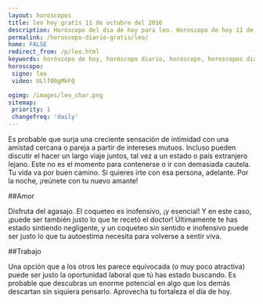 ```yaml
---
layout: horoscopos
title: leo hoy gratis 11 de octubre del 2016 
description: Horóscopo del dia de hoy para leo. Horoscopo de hoy 11 de octubre del 2016. Las predicciones de amor, trabajo, vida personal gratis.
permalink: /horoscopo-diario-gratis/leo/
home: FALSE
redirect_from: /p/leo.html
keywords: horóscopo de hoy, horóscopo diario, horóscopo, horoscopos diarios gratis del dia de hoy, horóscopo diario gratis,horóscopo 2016, horóscopo esperanza gracia, horoscopo leo hoy, horoscop, horóscopos gratis, horoscopo leo, horoscopo leo 2016, Tarot, Astrologia, Zodíaco, leo, horoscopo gratis
horoscopo:
 signo: leo
 video: ULlf00gMkFQ

ogimg: /images/leo_char.png
sitemap:
 priority: 1
 changefreq: 'daily'
---
```



Es probable que surja una creciente sensación de intimidad con una amistad cercana o pareja a partir de intereses mutuos. Incluso pueden discutir el hacer un largo viaje juntos, tal vez a un estado o país extranjero lejano. Este no es el momento para contenerse o ir con demasiada cautela. Tu vida va por buen camino. Si quieres irte con esa persona, adelante. Por la noche, ¡reúnete con tu nuevo amante!

##Amor

Disfruta del agasajo. El coqueteo es inofensivo, ¡y esencial! Y en este caso, ¡puede ser también justo lo que te recetó el doctor! Últimamente te has estado sintiendo negligente, y un coqueteo sin sentido e inofensivo puede ser justo lo que tu autoestima necesita para volverse a sentir viva.

##Trabajo

Una opción que a los otros les parece equivocada (o muy poco atractiva) puede ser justo la oportunidad laboral que tú has estado buscando. Es probable que descubras un enorme potencial en algo que los demás descartan sin siquiera pensarlo. Aprovecha tu fortaleza el día de hoy.
